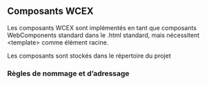 <!--DESC: {"icon »:"explore"} -->

## Composants WCEX

Les composants WCEX sont implémentés en tant que composants WebComponents standard dans le .html standard, mais nécessitent <template\> comme élément racine.

Les composants sont stockés dans le répertoire du projet

### Règles de nommage et d’adressage


